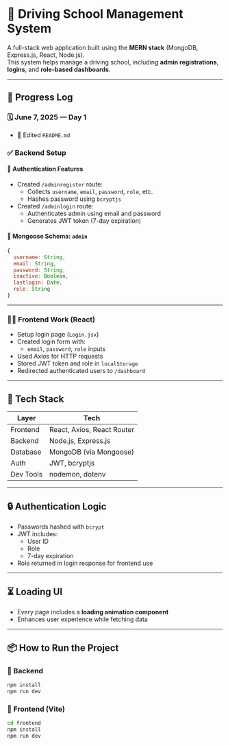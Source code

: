# 🚗 Driving School Management System

A full-stack web application built using the **MERN stack** (MongoDB, Express.js, React, Node.js).  
This system helps manage a driving school, including **admin registrations**, **logins**, and **role-based dashboards**.

---

## 📅 Progress Log

### 🗓️ June 7, 2025 — **Day 1**
- 📝 Edited `README.md`

### ✅ Backend Setup

#### 🔐 Authentication Features
- Created `/adminregister` route:
  - Collects `username`, `email`, `password`, `role`, etc.
  - Hashes password using `bcryptjs`
- Created `/adminlogin` route:
  - Authenticates admin using email and password
  - Generates JWT token (7-day expiration)

#### 🧩 Mongoose Schema: `admin`
```js
{
  username: String,
  email: String,
  password: String,
  isactive: Boolean,
  lastlogin: Date,
  role: String
}
```

---

### 🧑‍💻 Frontend Work (React)

- Setup login page (`Login.jsx`)
- Created login form with:
  - `email`, `password`, `role` inputs
- Used Axios for HTTP requests
- Stored JWT token and role in `localStorage`
- Redirected authenticated users to `/dashboard`

---

## 🚀 Tech Stack

| Layer       | Tech                        |
|-------------|-----------------------------|
| Frontend    | React, Axios, React Router  |
| Backend     | Node.js, Express.js         |
| Database    | MongoDB (via Mongoose)      |
| Auth        | JWT, bcryptjs               |
| Dev Tools   | nodemon, dotenv             |

---

## 🔒 Authentication Logic

- Passwords hashed with `bcrypt`
- JWT includes:
  - User ID
  - Role
  - 7-day expiration
- Role returned in login response for frontend use

---

## ⏳ Loading UI

- Every page includes a **loading animation component**
- Enhances user experience while fetching data

---

## 📦 How to Run the Project

### 🔧 Backend

```bash
npm install
npm run dev
```

### 🎨 Frontend (Vite)

```bash
cd frontend
npm install
npm run dev
```
